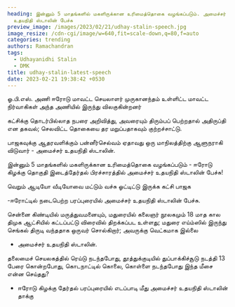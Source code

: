```yaml
---
heading: இன்னும் 5 மாதங்களில் மகளிருக்கான உரிமைத்தொகை வழங்கப்படும். அமைச்சர்
  உதயநிதி ஸ்டாலின் பேச்சு
preview_image: /images/2023/02/21/udhay-stalin-speech.jpg
image_resize: /cdn-cgi/image/w=640,fit=scale-down,q=80,f=auto
categories: trending
authors: Ramachandran
tags:
  - Udhayanidhi Stalin
  - DMK
title: udhay-stalin-latest-speech
date: 2023-02-21 19:38:42 +0530
---
```

ஓ.பி.எஸ். அணி ஈரோடு மாவட்ட செயலாளர் முருகானந்தம் உள்ளிட்ட மாவட்ட நிர்வாகிகள் அந்த அணியில் இருந்து விலகுகின்றனர்

கட்சிக்கு தொடர்பில்லாத நபரை அறிவித்து, அவரையும் திரும்பப் பெற்றதால் அதிருப்தி என தகவல்; செலவிட்ட தொகையை தர மறுப்பதாகவும் குற்றச்சாட்டு. 

பாஜகவுக்கு ஆதரவளிக்கும் பன்னீர்செல்வம் ஏதாவது ஒரு மாநிலத்திற்கு ஆளுநராகி விடுவார் - அமைச்சர் உதயநிதி ஸ்டாலின்.

இன்னும் 5 மாதங்களில் மகளிருக்கான உரிமைத்தொகை வழங்கப்படும் - ஈரோடு கிழக்கு தொகுதி இடைத்தேர்தல் பிரச்சாரத்தில் அமைச்சர் உதயநிதி ஸ்டாலின் பேச்சு!

வெறும் ஆடியோ வீடியோவை மட்டும் வச்சு ஓட்டிட்டு இருக்க கட்சி பாஜக 

\-ஈரோட்டில் நடைபெற்ற பரப்புரையில் அமைச்சர் உதயநிதி ஸ்டாலின் பேச்சு.

சென்னை கிண்டியில் மருத்துவமனையும், மதுரையில் கலைஞர் நூலகமும் 18 மாத கால திமுக ஆட்சியில் கட்டப்பட்டு விரைவில் திறக்கப்பட உள்ளது; மதுரை எய்ம்ஸில் இருந்து செங்கல் திருடி வந்ததாக ஒருவர் சொல்கிறார்; அவருக்கு வெட்கமாக இல்லை 

* அமைச்சர் உதயநிதி ஸ்டாலின்.

தலைமைச் செயலகத்தில் ரெய்டு நடந்தபோது, தூத்துக்குடியில் துப்பாக்கிச்சூடு நடத்தி 13 பேரை கொன்றபோது, கொடநாட்டில் கொலை, கொள்ளை நடந்தபோது இந்த மீசை என்ன செய்தது? 

* ஈரோடு கிழக்கு தேர்தல் பரப்புரையில் எடப்பாடி மீது அமைச்சர் உதயநிதி ஸ்டாலின் தாக்கு